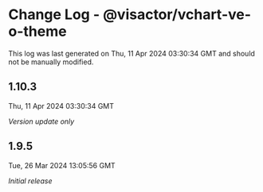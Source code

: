 # Change Log - @visactor/vchart-ve-o-theme

This log was last generated on Thu, 11 Apr 2024 03:30:34 GMT and should not be manually modified.

## 1.10.3
Thu, 11 Apr 2024 03:30:34 GMT

_Version update only_

## 1.9.5
Tue, 26 Mar 2024 13:05:56 GMT

_Initial release_

